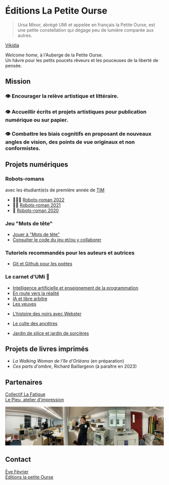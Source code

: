 # Éditions La Petite Ourse

> Ursa Minor, abrégé UMi et appelée en français la Petite Ourse, est une petite constellation qui dégage peu de lumière comparée aux autres. 

  [Vikidia](https://fr.vikidia.org/wiki/Petite_Ourse)

_Welcome home_, à l'Auberge de la Petite Ourse.  
Un hâvre pour les petits poucets rêveurs et les pouceuses de la liberté de pensée.
  
## Mission
### 👁️ Encourager la relève artistique et littéraire.
### 👁️‍ Accueillir écrits et projets artistiques pour publication numérique ou sur papier. 
### 👁️‍ Combattre les biais cognitifs en proposant de nouveaux angles de vision, des points de vue originaux et non conformistes. 

## Projets numériques
### Robots-romans
avec les étudiant(e)s de première année de [TIM](https://timcsf.ca/)
- 🤖🤖🤖 [Robots-roman 2022](https://evefevrier.github.io/robots-roman/)
- 🤖🤖 [Robots-roman 2021](https://evefevrier.github.io/robots-roman/2021/)
- 🤖 [Robots-roman 2020](https://evefevrier.github.io/robots-roman/2020/)  

### Jeu "Mots de tête"
- [Jouer à "Mots de tête"](https://evefevrier.github.io/wordle/)
- [Consulter le code du jeu et/ou y collaborer](https://github.com/evefevrier/wordle)

### Tutoriels recommandés pour les auteurs et autrices
- [Git et Github pour les poètes](https://thecodingtrain.com/tracks/git-and-github-for-poets)

### Le carnet d'UMi 🥷

- [Intelligence artificielle et enseignement de la programmation](billets/ia-pedagogie-developpement-web.md)
- [En route vers la réalité](billets/letsgetreal.md)
- [IA et libre arbitre](billets/le-libre-arbitre.md)
- [Les veuves](billets/les-veuves.md)

[//]: # (- [The Broker / Le courtier]&#40;billets/trapped.md&#41;  )
  
[//]: # (  Bilan :)

[//]: # (  - [richardbaillargeon.ca]&#40;http://richardbaillargeon.ca&#41; OK)

[//]: # (  - [richard-baillargeon.com]&#40;http://richard-baillargeon.com&#41; OK)

[//]: # (  - <del>richardbaillargeon.com</del>  &#40;邪恶的中国海盗&#41;)
- [L'histoire des noirs avec Webster](billets/webster.md)

- [Le culte des ancêtres](billets/short-expedition-01.md)
- [Jardin de silice et jardin de sorcières](billets/first-roadtrip.md)

## Projets de livres imprimés
- *La Walking Woman de l'île d'Orléans* (en préparation)
- *Ces parts d'ombre*, Richard Baillargeon (à paraître en 2023) 
 
## Partenaires
[Collectif La Fatigue](https://www.facebook.com/editionslafatigue)  
[Le Pieu, atelier d'impression](https://www.facebook.com/atelierlepieu)  
  
![lePieu-riso-mz](media/lePieu-riso-mz.jpeg)

[//]: # (![lePieu-police-venus]&#40;media/lePieu-police-venus.jpeg&#41;)

## Contact 
[Ève Février](mailto:editionsLaPetiteOurse@gmail.com)  
[Éditions la petite Ourse](https://evefevrier.github.io/editions-la-petite-ourse/)

 
